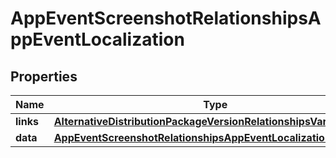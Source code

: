 

# AppEventScreenshotRelationshipsAppEventLocalization


## Properties

| Name | Type | Description | Notes |
|------------ | ------------- | ------------- | -------------|
|**links** | [**AlternativeDistributionPackageVersionRelationshipsVariantsLinks**](AlternativeDistributionPackageVersionRelationshipsVariantsLinks.md) |  |  [optional] |
|**data** | [**AppEventScreenshotRelationshipsAppEventLocalizationData**](AppEventScreenshotRelationshipsAppEventLocalizationData.md) |  |  [optional] |



